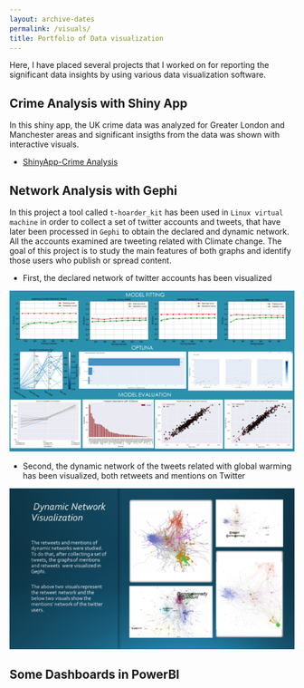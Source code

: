 ```yaml
---
layout: archive-dates
permalink: /visuals/
title: Portfolio of Data visualization
---
```


Here, I have placed several projects that I worked on for reporting the significant data insights by using various data visualization software.

## Crime Analysis with Shiny App

In this shiny app, the UK crime data was analyzed for Greater London and Manchester areas and significant insigths from the data was shown with interactive visuals.

- [ShinyApp-Crime Analysis](https://l6l43h-belce.shinyapps.io/crime_analysis/)

## Network Analysis with Gephi

In this project a tool called `t-hoarder_kit` has been used in `Linux virtual machine` in order to collect a set of twitter accounts and tweets, that have later been processed in `Gephi` to obtain the declared and dynamic network. All the accounts examined are tweeting related with Climate change.
The goal of this project is to study the main features of both graphs and identify those users who publish or spread content.


- First, the declared network of twitter accounts has been visualized

<img src="/images/ml_imagee.png?raw=true"/>

- Second, the dynamic network of the tweets related with global warming has been visualized, both retweets and mentions on Twitter

<img src="/images/gephi_dynamic.png?raw=true"/>

## Some Dashboards in PowerBI
